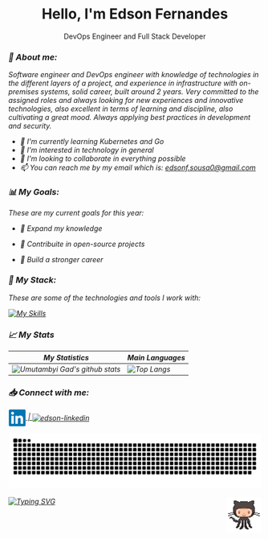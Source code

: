<h1 align='center'>
   Hello, I'm Edson Fernandes
</h1>

<p align='center'>
  DevOps Engineer and Full Stack Developer
</p>

### <em>📜 About me:

<p>
  <em>
   Software engineer and DevOps engineer with knowledge of technologies in the different layers of a project, and experience in infrastructure with on-premises            systems, solid career, built around 2 years. Very committed to the assigned roles and always looking for new experiences and innovative technologies,
   also excellent in terms of learning and discipline, also cultivating a great mood. Always applying best practices in development and security.
  </em>
</p>

- 🌱 I'm currently learning Kubernetes and Go
- 💞️ <em>I'm interested in technology in general</a>
- 👀 I'm looking to collaborate in everything possible
- 📫 You can reach me by my email which is: edsonf.sousa0@gmail.com

### 📊 My Goals:
These are my current goals for this year:

- 🧠 Expand my knowledge

- 🤝 Contribuite in open-source projects

- 🚀 Build a stronger career

### 👾 My Stack:
These are some of the technologies and tools I work with:

[![My Skills](https://skills.thijs.gg/icons?i=html,css,java,go,linux,git,js,tailwind,postgres,mysql,docker,bash,vue,nodejs,spring,jenkins,kubernetes,grafana&perline=6)](https://skills.thijs.gg)

### 📈 My Stats

| My Statistics                                                                                                                                                            | Main Languages                                                                                                                                                                     |
| ------------------------------------------------------------------------------------------------------------------------------------------------------------------------ | ---------------------------------------------------------------------------------------------------------------------------------------------------------------------------------- |
| ![Umutambyi Gad's github stats](https://github-readme-stats.vercel.app/api?username=edsonfsousa&show_icons=true&hide_border=true&count_private=true&theme=dracula) | ![Top Langs](https://github-readme-stats.vercel.app/api/top-langs/?username=edsonfsousa&langs_count=4&hide_border=true&theme=dracula&layout=compact)|


### 📥 Connect with me:

<a href="https://www.linkedin.com/in/edson-fernandes-de-sousa-5528ab201?lipi=urn%3Ali%3Apage%3Ad_flagship3_profile_view_base_contact_details%3BWjDHGIO6TtWzGKjZhE9qWA%3D%3D" target="_blank">
<img align="center" alt="edson-linkedin" heigth="45" width="35" src="https://raw.githubusercontent.com/devicons/devicon/master/icons/linkedin/linkedin-original.svg" style="max-width:100%">
|
<a href="mailto:edsonf.sousa@gmail.com" target="_blank">
<img align="center" alt="edson-linkedin" heigth="45" width="35" src="https://upload.wikimedia.org/wikipedia/commons/7/7e/Gmail_icon_%282020%29.svg" style="max-width:100%">
</a>
 
![Snake animation](https://github.com/edsonfsousa/edsonfsousa/blob/output/github-contribution-grid-snake.svg)

<img src='https://raw.githubusercontent.com/flaviofilipe/flaviofilipe/main/assets/github.gif' align="right" width="70">
  
[![Typing SVG](https://readme-typing-svg.herokuapp.com?font=Firacode&duration=4800&vCenter=true&lines=Passionate+about+technology)](https://git.io/typing-svg)
